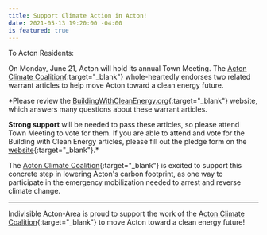 ```yaml
---
title: Support Climate Action in Acton!
date: 2021-05-13 19:20:00 -04:00
is featured: true
---
```


To Acton Residents:

On Monday, June 21, Acton will hold its annual Town Meeting. The [Acton Climate Coalition](https://ActonClimateCoalition.org){:target="_blank"} whole-heartedly endorses two related warrant articles to help move Acton toward a clean energy future. 

*Please review the [BuildingWithCleanEnergy.org](http://buildingwithcleanenergy.org/){:target="_blank"} website, which answers many questions about these warrant articles.  

**Strong support** will be needed to pass these articles, so please attend Town Meeting to vote for them. If you are able to attend and vote for the Building with Clean Energy articles, please fill out the pledge form on the [website](https://buildingwithcleanenergy.org/){:target="_blank"}.*

The [Acton Climate Coalition](https://ActonClimateCoalition.org){:target="_blank"} is excited to support this concrete step in lowering Acton's carbon footprint, as one way to participate in the emergency mobilization needed to arrest and reverse climate change.

---

Indivisible Acton-Area is proud to support the work of the [Acton Climate Coalition](https://ActonClimateCoalition.org){:target="_blank"} to move Acton toward a clean energy future!
